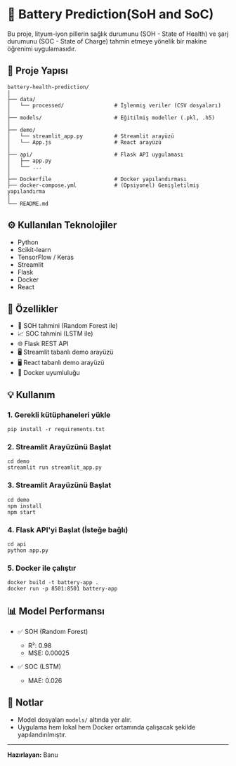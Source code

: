 
# 🔋 Battery Prediction(SoH and SoC)

Bu proje, lityum-iyon pillerin sağlık durumunu (SOH - State of Health) ve şarj durumunu (SOC - State of Charge) tahmin etmeye yönelik bir makine öğrenimi uygulamasıdır.

## 🚀 Proje Yapısı

```
battery-health-prediction/
│
├── data/
│   └── processed/                # İşlenmiş veriler (CSV dosyaları)
│
├── models/                       # Eğitilmiş modeller (.pkl, .h5)
│
├── demo/
│   └── streamlit_app.py          # Streamlit arayüzü
│   └── App.js                    # React arayüzü
│
├── api/                          # Flask API uygulaması
│   ├── app.py
│   └── ...
│
├── Dockerfile                    # Docker yapılandırması
├── docker-compose.yml            # (Opsiyonel) Genişletilmiş yapılandırma
│
└── README.md
```

## ⚙️ Kullanılan Teknolojiler

- Python
- Scikit-learn
- TensorFlow / Keras
- Streamlit
- Flask
- Docker
- React

## 🧪 Özellikler

- 🔧 SOH tahmini (Random Forest ile)
- 📈 SOC tahmini (LSTM ile)
- 🌐 Flask REST API
- 🖥️ Streamlit tabanlı demo arayüzü
- 🖥️ React tabanlı demo arayüzü
- 🐳 Docker uyumluluğu

## 💡 Kullanım

### 1. Gerekli kütüphaneleri yükle
```
pip install -r requirements.txt
```

### 2. Streamlit Arayüzünü Başlat
```
cd demo
streamlit run streamlit_app.py
```

### 3. Streamlit Arayüzünü Başlat
```
cd demo
npm install
npm start
```

### 4. Flask API'yi Başlat (İsteğe bağlı)
```
cd api
python app.py
```

### 5. Docker ile çalıştır
```
docker build -t battery-app .
docker run -p 8501:8501 battery-app
```

## 📊 Model Performansı

- ✅ SOH (Random Forest)
  - R²: 0.98
  - MSE: 0.00025

- ✅ SOC (LSTM)
  - MAE: 0.026

## 📎 Notlar

- Model dosyaları `models/` altında yer alır.
- Uygulama hem lokal hem Docker ortamında çalışacak şekilde yapılandırılmıştır.

---

**Hazırlayan:** Banu 
